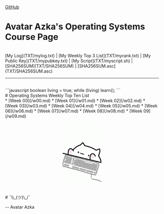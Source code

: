 ---
---

[GitHub](https://github.com/siepenmaru/os202/)
<br>
# Avatar Azka's Operating Systems Course Page
<br>
[My Log](TXT/mylog.txt) | [My Weekly Top 3 List](TXT/myrank.txt) | [My Public Key](TXT/mypubkey.txt) | [My Script](TXT/myscript.sh) | [SHA256SUM](TXT/SHA256SUM) | [SHA256SUM.asc](TXT/SHA256SUM.asc)
<br>
<hr>
<br>
```javascript
boolean living = true;
while (living) learn();
```
<br>
# Operating Systems Weekly Top Ten List
<br>
* [Week 00](/w00.md)
* [Week 01](/w01.md)
* [Week 02](/w02.md)
* [Week 03](/w03.md)
* [Week 04](/w04.md)
* [Week 05](/w05.md)
* [Week 06](/w06.md)
* [Week 07](/w07.md)
* [Week 08](/w08.md)
* [Week 09](/w09.md)
<br>
<p style="text-align: center;"><img src="bongocat.gif" width="128"></p>
<br>
# ¯\\_(ツ)\_/¯

-- Avatar Azka


